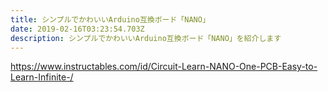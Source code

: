 ```yaml
---
title: シンプルでかわいいArduino互換ボード「NANO」
date: 2019-02-16T03:23:54.703Z
description: シンプルでかわいいArduino互換ボード「NANO」を紹介します
---
```

https://www.instructables.com/id/Circuit-Learn-NANO-One-PCB-Easy-to-Learn-Infinite-/
